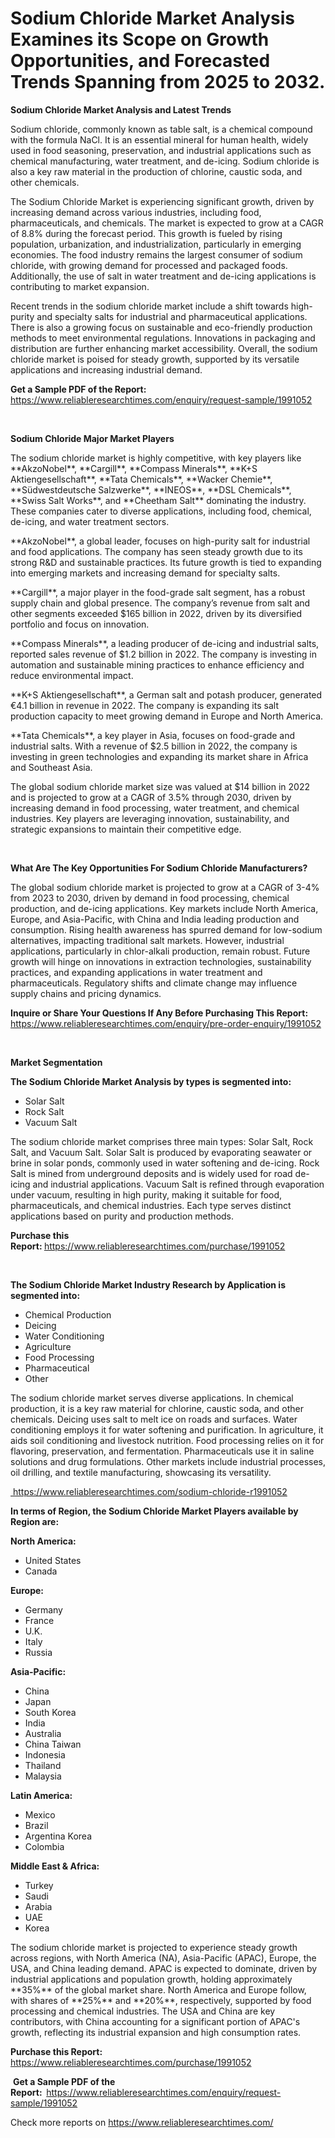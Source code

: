 <p><h1>Sodium Chloride Market Analysis Examines its Scope on Growth Opportunities, and Forecasted Trends Spanning from 2025 to 2032.</h1></p><p><strong>Sodium Chloride Market Analysis and Latest Trends</strong></p>
<p><p>Sodium chloride, commonly known as table salt, is a chemical compound with the formula NaCl. It is an essential mineral for human health, widely used in food seasoning, preservation, and industrial applications such as chemical manufacturing, water treatment, and de-icing. Sodium chloride is also a key raw material in the production of chlorine, caustic soda, and other chemicals.</p><p>The Sodium Chloride Market is experiencing significant growth, driven by increasing demand across various industries, including food, pharmaceuticals, and chemicals. The market is expected to grow at a CAGR of 8.8% during the forecast period. This growth is fueled by rising population, urbanization, and industrialization, particularly in emerging economies. The food industry remains the largest consumer of sodium chloride, with growing demand for processed and packaged foods. Additionally, the use of salt in water treatment and de-icing applications is contributing to market expansion.</p><p>Recent trends in the sodium chloride market include a shift towards high-purity and specialty salts for industrial and pharmaceutical applications. There is also a growing focus on sustainable and eco-friendly production methods to meet environmental regulations. Innovations in packaging and distribution are further enhancing market accessibility. Overall, the sodium chloride market is poised for steady growth, supported by its versatile applications and increasing industrial demand.</p></p>
<p><strong>Get a Sample PDF of the Report:&nbsp;</strong> <a href="https://www.reliableresearchtimes.com/enquiry/request-sample/1991052?utm_campaign=1558&utm_medium=2&utm_source=Github&utm_content=ia&utm_term=25012025&utm_id=sodium-chloride">https://www.reliableresearchtimes.com/enquiry/request-sample/1991052</a></p>
<p>&nbsp;</p>
<p><strong>Sodium Chloride Major Market Players</strong></p>
<p><p>The sodium chloride market is highly competitive, with key players like **AkzoNobel**, **Cargill**, **Compass Minerals**, **K+S Aktiengesellschaft**, **Tata Chemicals**, **Wacker Chemie**, **Südwestdeutsche Salzwerke**, **INEOS**, **DSL Chemicals**, **Swiss Salt Works**, and **Cheetham Salt** dominating the industry. These companies cater to diverse applications, including food, chemical, de-icing, and water treatment sectors.</p><p>**AkzoNobel**, a global leader, focuses on high-purity salt for industrial and food applications. The company has seen steady growth due to its strong R&D and sustainable practices. Its future growth is tied to expanding into emerging markets and increasing demand for specialty salts.</p><p>**Cargill**, a major player in the food-grade salt segment, has a robust supply chain and global presence. The company’s revenue from salt and other segments exceeded $165 billion in 2022, driven by its diversified portfolio and focus on innovation.</p><p>**Compass Minerals**, a leading producer of de-icing and industrial salts, reported sales revenue of $1.2 billion in 2022. The company is investing in automation and sustainable mining practices to enhance efficiency and reduce environmental impact.</p><p>**K+S Aktiengesellschaft**, a German salt and potash producer, generated €4.1 billion in revenue in 2022. The company is expanding its salt production capacity to meet growing demand in Europe and North America.</p><p>**Tata Chemicals**, a key player in Asia, focuses on food-grade and industrial salts. With a revenue of $2.5 billion in 2022, the company is investing in green technologies and expanding its market share in Africa and Southeast Asia.</p><p>The global sodium chloride market size was valued at $14 billion in 2022 and is projected to grow at a CAGR of 3.5% through 2030, driven by increasing demand in food processing, water treatment, and chemical industries. Key players are leveraging innovation, sustainability, and strategic expansions to maintain their competitive edge.</p></p>
<p>&nbsp;</p>
<p><strong>What Are The Key Opportunities For Sodium Chloride Manufacturers?</strong></p>
<p><p>The global sodium chloride market is projected to grow at a CAGR of 3-4% from 2023 to 2030, driven by demand in food processing, chemical production, and de-icing applications. Key markets include North America, Europe, and Asia-Pacific, with China and India leading production and consumption. Rising health awareness has spurred demand for low-sodium alternatives, impacting traditional salt markets. However, industrial applications, particularly in chlor-alkali production, remain robust. Future growth will hinge on innovations in extraction technologies, sustainability practices, and expanding applications in water treatment and pharmaceuticals. Regulatory shifts and climate change may influence supply chains and pricing dynamics.</p></p>
<p><strong>Inquire or Share Your Questions If Any Before Purchasing This Report:</strong> <a href="https://www.reliableresearchtimes.com/enquiry/pre-order-enquiry/1991052?utm_campaign=1558&utm_medium=2&utm_source=Github&utm_content=ia&utm_term=25012025&utm_id=sodium-chloride">https://www.reliableresearchtimes.com/enquiry/pre-order-enquiry/1991052</a></p>
<p>&nbsp;</p>
<p><strong>Market Segmentation</strong></p>
<p><strong>The Sodium Chloride Market Analysis by types is segmented into:</strong></p>
<p><ul><li>Solar Salt</li><li>Rock Salt</li><li>Vacuum Salt</li></ul></p>
<p><p>The sodium chloride market comprises three main types: Solar Salt, Rock Salt, and Vacuum Salt. Solar Salt is produced by evaporating seawater or brine in solar ponds, commonly used in water softening and de-icing. Rock Salt is mined from underground deposits and is widely used for road de-icing and industrial applications. Vacuum Salt is refined through evaporation under vacuum, resulting in high purity, making it suitable for food, pharmaceuticals, and chemical industries. Each type serves distinct applications based on purity and production methods.</p></p>
<p><strong>Purchase this Report:&nbsp;</strong><a href="https://www.reliableresearchtimes.com/purchase/1991052?utm_campaign=1558&utm_medium=2&utm_source=Github&utm_content=ia&utm_term=25012025&utm_id=sodium-chloride">https://www.reliableresearchtimes.com/purchase/1991052</a></p>
<p>&nbsp;</p>
<p><strong>The Sodium Chloride Market Industry Research by Application is segmented into:</strong></p>
<p><ul><li>Chemical Production</li><li>Deicing</li><li>Water Conditioning</li><li>Agriculture</li><li>Food Processing</li><li>Pharmaceutical</li><li>Other</li></ul></p>
<p><p>The sodium chloride market serves diverse applications. In chemical production, it is a key raw material for chlorine, caustic soda, and other chemicals. Deicing uses salt to melt ice on roads and surfaces. Water conditioning employs it for water softening and purification. In agriculture, it aids soil conditioning and livestock nutrition. Food processing relies on it for flavoring, preservation, and fermentation. Pharmaceuticals use it in saline solutions and drug formulations. Other markets include industrial processes, oil drilling, and textile manufacturing, showcasing its versatility.</p></p>
<p><a href="https://www.reliableresearchtimes.com/sodium-chloride-r1991052?utm_campaign=1558&utm_medium=2&utm_source=Github&utm_content=ia&utm_term=25012025&utm_id=sodium-chloride">&nbsp;https://www.reliableresearchtimes.com/sodium-chloride-r1991052</a></p>
<p><strong>In terms of Region, the Sodium Chloride Market Players available by Region are:</strong></p>
<p>
    <p> <strong> North America: </strong>
        <ul>
            <li>United States</li>
            <li>Canada</li>
        </ul>
        </p> 
    <p> <strong> Europe: </strong>
        <ul>
            <li>Germany</li>
            <li>France</li>
            <li>U.K.</li>
            <li>Italy</li>
            <li>Russia</li>
        </ul>
        </p> 
    <p> <strong> Asia-Pacific: </strong>
        <ul>
            <li>China</li>
            <li>Japan</li>
            <li>South Korea</li>
            <li>India</li>
            <li>Australia</li>
            <li>China Taiwan</li>
            <li>Indonesia</li>
            <li>Thailand</li>
            <li>Malaysia</li>
        </ul>
        </p> 
    <p> <strong> Latin America: </strong>
        <ul>
            <li>Mexico</li>
            <li>Brazil</li>
            <li>Argentina Korea</li>
            <li>Colombia</li>
        </ul>
        </p> 
    <p> <strong> Middle East & Africa: </strong>
        <ul>
            <li>Turkey</li>
            <li>Saudi</li>
            <li>Arabia</li>
            <li>UAE</li>
            <li>Korea</li>
        </ul>
    </p>
    </p>
<p><p>The sodium chloride market is projected to experience steady growth across regions, with North America (NA), Asia-Pacific (APAC), Europe, the USA, and China leading demand. APAC is expected to dominate, driven by industrial applications and population growth, holding approximately **35%** of the global market share. North America and Europe follow, with shares of **25%** and **20%**, respectively, supported by food processing and chemical industries. The USA and China are key contributors, with China accounting for a significant portion of APAC's growth, reflecting its industrial expansion and high consumption rates.</p></p>
<p><strong>Purchase this Report: </strong><a href="https://www.reliableresearchtimes.com/purchase/1991052?utm_campaign=1558&utm_medium=2&utm_source=Github&utm_content=ia&utm_term=25012025&utm_id=sodium-chloride">https://www.reliableresearchtimes.com/purchase/1991052</a></p>
<p>&nbsp;<strong>Get a Sample PDF of the Report:&nbsp;&nbsp;</strong><a href="https://www.reliableresearchtimes.com/enquiry/request-sample/1991052?utm_campaign=1558&utm_medium=2&utm_source=Github&utm_content=ia&utm_term=25012025&utm_id=sodium-chloride">https://www.reliableresearchtimes.com/enquiry/request-sample/1991052</a></p>
<p><strong></strong></p>
<p>Check more reports on <a href="https://www.reliableresearchtimes.com/?utm_campaign=1558&utm_medium=2&utm_source=Github&utm_content=ia&utm_term=25012025&utm_id=sodium-chloride">https://www.reliableresearchtimes.com/</a></p>